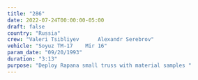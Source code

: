 ```yaml
---
title: "286"
date: 2022-07-24T00:00:00-05:00
draft: false
country: "Russia"
crew: "Valeri Tsibliyev      Alexandr Serebrov"
vehicle: "Soyuz TM-17    Mir 16"
param_date: "09/20/1993"
duration: "3:13"
purpose: "Deploy Rapana small truss with material samples "
---
```

